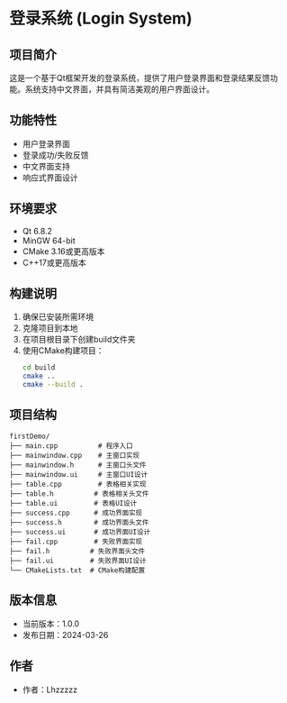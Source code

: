 # 登录系统 (Login System)

## 项目简介
这是一个基于Qt框架开发的登录系统，提供了用户登录界面和登录结果反馈功能。系统支持中文界面，并具有简洁美观的用户界面设计。

## 功能特性
- 用户登录界面
- 登录成功/失败反馈
- 中文界面支持
- 响应式界面设计

## 环境要求
- Qt 6.8.2
- MinGW 64-bit
- CMake 3.16或更高版本
- C++17或更高版本

## 构建说明
1. 确保已安装所需环境
2. 克隆项目到本地
3. 在项目根目录下创建build文件夹
4. 使用CMake构建项目：
   ```bash
   cd build
   cmake ..
   cmake --build .
   ```

## 项目结构
```
firstDemo/
├── main.cpp          # 程序入口
├── mainwindow.cpp    # 主窗口实现
├── mainwindow.h      # 主窗口头文件
├── mainwindow.ui     # 主窗口UI设计
├── table.cpp         # 表格相关实现
├── table.h          # 表格相关头文件
├── table.ui         # 表格UI设计
├── success.cpp      # 成功界面实现
├── success.h        # 成功界面头文件
├── success.ui       # 成功界面UI设计
├── fail.cpp         # 失败界面实现
├── fail.h          # 失败界面头文件
├── fail.ui         # 失败界面UI设计
└── CMakeLists.txt  # CMake构建配置
```

## 版本信息
- 当前版本：1.0.0
- 发布日期：2024-03-26

## 作者
- 作者：Lhzzzzz
